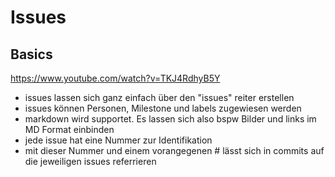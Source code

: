 # Issues

## Basics

https://www.youtube.com/watch?v=TKJ4RdhyB5Y

* issues lassen sich ganz einfach über den "issues" reiter erstellen
* issues können Personen, Milestone und labels zugewiesen werden
* markdown wird supportet. Es lassen sich also bspw Bilder und links im MD Format einbinden
* jede issue hat eine Nummer zur Identifikation
* mit dieser Nummer und einem vorangegenen # lässt sich in commits auf die jeweiligen issues referrieren
